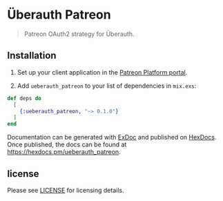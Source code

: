 # Überauth Patreon

> Patreon OAuth2 strategy for Überauth.

## Installation

1. Set up your client application in the [Patreon Platform portal](https://www.patreon.com/portal/registration/register-clients).

2. Add `ueberauth_patreon` to your list of dependencies in `mix.exs`:
```elixir
def deps do
  [
    {:ueberauth_patreon, "~> 0.1.0"}
  ]
end
```

Documentation can be generated with [ExDoc](https://github.com/elixir-lang/ex_doc)
and published on [HexDocs](https://hexdocs.pm). Once published, the docs can
be found at <https://hexdocs.pm/ueberauth_patreon>.

## license
Please see [LICENSE](https://github.com/sltong/ueberauth_patreon/blob/main/LICENSE) for licensing details.
